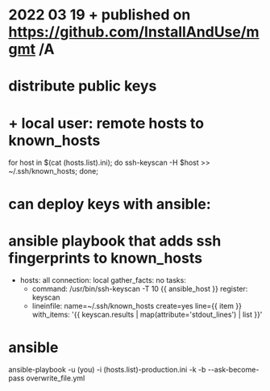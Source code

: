 # 2022 03 19  + published on https://github.com/InstallAndUse/mgmt /A


# distribute public keys

# + local user: remote hosts to known_hosts
for host in $(cat (hosts.list).ini); do ssh-keyscan -H $host >> ~/.ssh/known_hosts; done;


# can deploy keys with ansible:

# ansible playbook that adds ssh fingerprints to known_hosts
- hosts: all
  connection: local
  gather_facts: no
  tasks:
  - command: /usr/bin/ssh-keyscan -T 10 {{ ansible_host }}
    register: keyscan
  - lineinfile: name=~/.ssh/known_hosts create=yes line={{ item }}
    with_items: '{{ keyscan.results | map(attribute='stdout_lines') | list }}'


# ansible
ansible-playbook -u (you) -i (hosts.list)-production.ini -k -b --ask-become-pass overwrite_file.yml      
